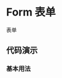 # Form 表单

表单

## 代码演示

### 基本用法

<code src="../../src/form/demo/basic.tsx"></code> 

<API src="../../src/form/index.tsx"></API> 
